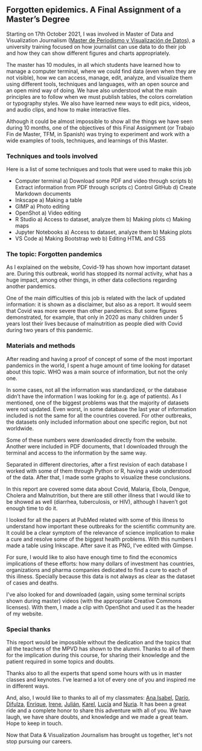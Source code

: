 ## Forgotten epidemics. A Final Assignment of a Master’s Degree

Starting on 17th October 2021, I was involved in Master of Data and Visualization Journalism (<a 
href="https://mpvd.es">Master de Periodismo y Visualización de Datos</a>), a university training focused on how journalist can use data to do their job and how they can show different figures and charts appropriately.

The master has 10 modules, in all which students have learned how to manage a computer terminal, where we could 
find data (even when they are not visible), how we can access, manage, edit, analyze, and visualize them using different tools, techniques and languages, with an open source and an open mind way of doing. We have also understood what the main principles are to follow when we must publish tables, the colors
correlation or typography styles. We also have learned new ways to edit pics, videos, and audio clips, and how to make interactive files.

Although it could be almost impossible to show all the things we have seen during 10 months, one of the objectives of this Final Assignment (or
Trabajo Fin de Master, TFM, in Spanish) was trying to experiment and work with a wide examples of tools, techniques, and learnings of this Master.

### Techniques and tools involved

Here is a list of some techniques and tools that were used to make this job

-	Computer terminal
    a)    Download some PDF and video through scripts
    b)    Extract information from PDF through scripts
    c)    Control GitHub
    d)    Create Markdown documents
-	Inkscape
    a)    Making a table
-	GIMP
    a)    Photo editing
-	OpenShot
    a)    Video editing
-	R Studio
    a)    Access to dataset, analyze them
    b)    Making plots
    c)    Making maps
-	Jupyter Notebooks
    a)    Access to dataset, analyze them
    b)    Making plots
-	VS Code
    a)    Making Bootstrap web
    b)    Editing HTML and CSS

### The topic: Forgotten pandemics
As I explained on the website, Covid-19 has shown how important dataset are. During this outbreak, world has stopped its normal activity, what has
a huge impact, among other things, in other data collections regarding another pandemics.

One of the main difficulties of this job is related with the lack of updated information: it is shown as a disclaimer, but also as a report. It
would seem that Covid was more severe than other pandemics. But some figures demonstrated, for example, that only in 2020 as many children
under 5 years lost their lives because of malnutrition as people died with Covid during two years of this pandemic.

### Materials and methods
After reading and having a proof of concept of some of the most important pandemics in the world, I spent a huge amount of time looking for dataset
about this topic. WHO was a main source of information, but not the only one.

In some cases, not all the information was standardized, or the database didn’t have the information I was looking for (e.g. age of patients). As I
mentioned, one of the biggest problems was that the majority of datasets were not updated. Even worst, in some database the last year of
information included is not the same for all the countries covered. For other outbreaks, the datasets only included information about one specific
region, but not worldwide.

Some of these numbers were downloaded directly from the website. Another were included in PDF documents, that I downloaded through the terminal and
access to the information by the same way.

Separated in different directories, after a first revision of each database I worked with some of them through Python or R, having a wide
understood of the data. After that, I made some graphs to visualize these conclusions.

In this report are covered some data about Covid, Malaria, Ebola, Dengue, Cholera and Malnutrition, but there are still other illness that I would
like to be showed as well (diarrhea, tuberculosis, or HIV), although I haven’t got enough time to do it.

I looked for all the papers at PubMed related with some of this illness to understand how important these outbreaks for the scientific community are.
It could be a clear symptom of the relevance of science implication to make a cure and resolve some of the biggest health problems. With this
numbers I made a table using Inkscape. After save it as PNG, I've edited with Gimpse.

For sure, I would like to also have enough time to find the economics implications of these efforts: how many dollars of investment has
countries, organizations and pharma companies dedicated to find a cure to each of this illness. Specially because this data is not always as clear
as the dataset of cases and deaths.

I've also looked for and downloaded (again, using some terminal scripts shown during master) videos (with the 
appropriate Creative Commons
licenses). With them, I made a clip with OpenShot and used it as the header of my website.

### Special thanks
This report would be impossible without the dedication and the topics that all the teachers of the MPVD has shown to the alumni. Thanks to all of
them for the implication during this course, for sharing their knowledge and the patient required in some topics and doubts.

Thanks also to all the experts that spend some hours with us in master classes and keynotes. I’ve learned a lot of every one of you and inspired
me in different ways.

And, also, I would like to thanks to all of my classmates: <a 
href="https://www.linkedin.com/in/ana-ruiz-espinar-171721197/">Ana Isabel</a>, <a 
href="https://www.linkedin.com/in/darioojeda/">Darío</a>, <a 
href="https://www.linkedin.com/in/dilfuza-mirzakhmedova/">Difulza</a>, <a
href="https://scholar.google.com/citations?user=TeIjXEQAAAAJ">Enrique</a>, <a 
href="https://www.linkedin.com/in/irene-saravia-en/">Irene</a>, <a 
href="https://www.linkedin.com/in/julián-f-mart%C3%ADnez-vallejo-9b3a1b73">Julián</a>, <a 
href="https://www.linkedin.com/in/kareldepourcq">Karel</a>, <a 
href="https://www.linkedin.com/in/luc%C3%ADa-el-asri/">Lucía</a> and <a 
href="https://www.linkedin.com/in/nuria-noguera-quintana/">Nuria</a>. It has been a great ride and a complete honor to share this adventure with
all of you. We have laugh, we have share doubts, and knowledge and we made a great team. Hope to keep in touch.

Now that Data & Visualization Journalism has brought us together, let's not stop pursuing our careers.
